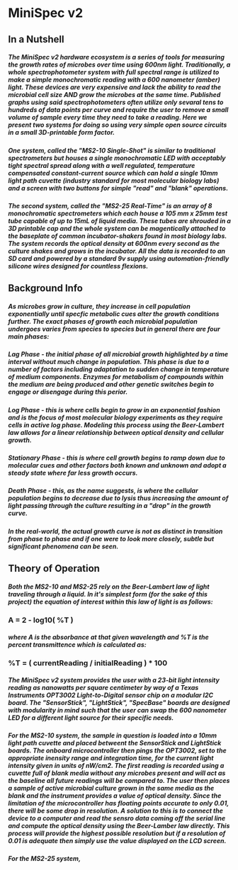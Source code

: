 # MiniSpec v2

## In a Nutshell

##### The MiniSpec v2 hardware ecosystem is a series of tools for measuring the growth rates of microbes over time using 600nm light. Traditionally, a whole spectrophotometer system with full spectral range is utilized to make a simple monochromatic reading with a 600 nanometer (amber) light. These devices are very expensive and lack the ability to read the microbial cell size AND grow the microbes at the same time. Published graphs using said spectrophotometers often utilize only sevaral tens to hundreds of data points per curve and require the user to remove a small volume of sample every time they need to take a reading. Here we present two systems for doing so using very simple open source circuits in a small 3D-printable form factor. 

##### One system, called the "MS2-10 Single-Shot" is similar to traditional spectrometers but houses a single monochromatic LED with acceptably tight spectral spread along with a well regulated, temperature compensated constant-current source which can hold a single 10mm light path cuvette (industry standard for most molecular biology labs) and a screen with two buttons for simple "read" and "blank" operations. 

##### The second system, called the "MS2-25 Real-Time" is an array of 8 monochromatic spectrometers which each house a 105 mm x 25mm test tube capable of up to 15mL of liquid media. These tubes are shrouded in a 3D printable cap and the whole system can be magentically attached to the baseplate of common incubator-shakers found in most biology labs. The system records the optical density at 600nm every second as the culture shakes and grows in the incubator. All the data is recorded to an SD card and powered by a standard 9v supply using automation-friendly silicone wires designed for countless flexions.

## Background Info

##### As microbes grow in culture, they increase in cell population exponentially until specfic metabolic cues alter the growth conditions further. The exact phases of growth each microbial population undergoes varies from species to species but in general there are four main phases:

##### Lag Phase - the initial phase of all microbial growth highlighted by a time interval without much change in population. This phase is due to a number of factors including adaptation to sudden change in temperature of medium components. Enzymes for metabolism of compounds within the medium are being produced and other genetic switches begin to engage or disengage during this perior.

##### Log Phase - this is where cells begin to grow in an exponential fashion and is the focus of most molecular biology experiments as they require cells in active log phase. Modeling this process using the Beer-Lambert law allows for a linear relationship between optical density and cellular growth.

##### Stationary Phase - this is where cell growth begins to ramp down due to molecular cues and other factors both known and unknown and adopt a steady state where far less growth occurs.

##### Death Phase - this, as the name suggests, is where the cellular population begins to decrease due to lysis thus increasing the amount of light passing through the culture resulting in a "drop" in the growth curve.

##### In the real-world, the actual growth curve is not as distinct in transition from phase to phase and if one were to look more closely, subtle but significant phenomena can be seen.

## Theory of Operation

##### Both the MS2-10 and MS2-25 rely on the Beer-Lambert law of light traveling through a liquid. In it's simplest form (for the sake of this project) the equation of interest within this law of light is as follows:

### A = 2 - log10( %T )

##### where A is the absorbance at that given wavelength and %T is the percent transmittence which is calculated as:

### %T = ( currentReading / initialReading ) * 100

##### The MiniSpec v2 system provides the user with a 23-bit light intensity reading as nanowatts per square centimeter by way of a Texas Instruments OPT3002 Light-to-Digital sensor chip on a modular I2C board. The "SensorStick", "LightStick", "SpecBase" boards are designed with modularity in mind such that the user can swap the 600 nanometer LED for a different light source for their specific needs. 

##### For the MS2-10 system, the sample in question is loaded into a 10mm light path cuvette and placed betweent the SensorStick and LightStick boards. The onboard microcontroller then pings the OPT3002, set to the appropriate inensity range and integration time, for the current light intensity given in units of nW/cm2. The first reading is recorded using a cuvette full of blank media without any microbes present and will act as the baseline all future readings will be compared to. The user then places a sample of active microbial culture grown in the same media as the blank and the instrument provides a value of optical density. Since the limitation of the microcontroller has floating points accurate to only 0.01, there will be some drop in resolution. A solution to this is to connect the device to a computer and read the sensro data coming off the serial line and compute the optical density using the Beer-Lamber law directly. This process will provide the highest possible resolution but if a resolution of 0.01 is adequate then simply use the value displayed on the LCD screen.

##### For the MS2-25 system, 




